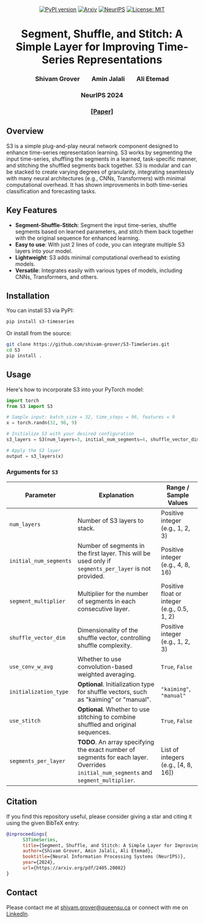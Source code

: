 <div align="center">

[![PyPI version](https://badge.fury.io/py/S3.svg)](https://badge.fury.io/py/S3)
[![Arxiv](https://img.shields.io/static/v1?label=arXiv&message=2405.20082&color=B31B1B&logo=arXiv)](https://arxiv.org/abs/2405.20082)
[![NeurIPS](https://img.shields.io/static/v1?label=NeurIPS&message=Poster&color=B31B1B&logo=arXiv)](https://nips.cc/virtual/2024/poster/92935)
[![License: MIT](https://img.shields.io/badge/License-Apache%202.0-blue)](https://opensource.org/license/apache-2-0)

</div>

<h1 align="center">Segment, Shuffle, and Stitch: A Simple Layer for Improving Time-Series Representations</h1>
<h3 align="center">
Shivam Grover
&nbsp;&nbsp;&nbsp;&nbsp;&nbsp;&nbsp;
Amin Jalali
&nbsp;&nbsp;&nbsp;&nbsp;&nbsp;&nbsp;
Ali Etemad
</h3>
<h3 align="center">
NeurIPS 2024
</h3>
<h3 align="center"> 
<a href="https://arxiv.org/pdf/2405.20082">[Paper]</a>
</h3>

## Overview

S3 is a simple plug-and-play neural network component designed to enhance time-series representation learning. S3 works by segmenting the input time-series, shuffling the segments in a learned, task-specific manner, and stitching the shuffled segments back together. S3 is modular and can be stacked to create varying degrees of granularity, integrating seamlessly with many neural architectures (e.g., CNNs, Transformers) with minimal computational overhead. It has shown improvements in both time-series classification and forecasting tasks.

## Key Features

- **Segment-Shuffle-Stitch**: Segment the input time-series, shuffle segments based on learned parameters, and stitch them back together with the original sequence for enhanced learning.
- **Easy to use**: With just 2 lines of code, you can integrate multiple S3 layers into your model.
- **Lightweight**: S3 adds minimal computational overhead to existing models.
- **Versatile**: Integrates easily with various types of models, including CNNs, Transformers, and others.

## Installation

You can install S3 via PyPI:

```bash
pip install s3-timeseries
```

Or install from the source:

```bash
git clone https://github.com/shivam-grover/S3-TimeSeries.git
cd S3
pip install .
```

## Usage
Here's how to incorporate S3 into your PyTorch model:
```python
import torch
from S3 import S3

# Sample input: batch_size = 32, time_steps = 96, features = 9
x = torch.randn(32, 96, 9)

# Initialize S3 with your desired configuration
s3_layers = S3(num_layers=3, initial_num_segments=4, shuffle_vector_dim=1, segment_multiplier=2)

# Apply the S3 layer
output = s3_layers(x)
```

### Arguments for `S3`

| **Parameter**          | **Explanation**                                                                                         | **Range / Sample Values**                       |
|------------------------|---------------------------------------------------------------------------------------------------------|-------------------------------------------------|
| `num_layers`           | Number of S3 layers to stack.                                                                            | Positive integer (e.g., 1, 2, 3)                   |
| `initial_num_segments`  | Number of segments in the first layer. This will be used only if `segments_per_layer` is not provided.   | Positive integer (e.g., 4, 8, 16)                   |
| `segment_multiplier`    | Multiplier for the number of segments in each consecutive layer.                                        | Positive float or integer (e.g., 0.5, 1, 2)        |
| `shuffle_vector_dim`    | Dimensionality of the shuffle vector, controlling shuffle complexity.                                   | Positive integer (e.g., 1, 2, 3)                |
| `use_conv_w_avg`        | Whether to use convolution-based weighted averaging.                                                    | `True`, `False`                                 |
| `initialization_type`   | **Optional**. Initialization type for shuffle vectors, such as "kaiming" or "manual".                                 | `"kaiming"`, `"manual"`                         |
| `use_stitch`            | **Optional**. Whether to use stitching to combine shuffled and original sequences.                                    | `True`, `False`                                 |
| `segments_per_layer`    | **TODO**. An array specifying the exact number of segments for each layer. Overrides `initial_num_segments` and `segment_multiplier`. | List of integers (e.g., [4, 8, 16])             |

## Citation
If you find this repository useful, please consider giving a star and citing it using the given BibTeX entry:
```bibtex
@inproceedings{
      S3TimeSeries,
      title={Segment, Shuffle, and Stitch: A Simple Layer for Improving Time-Series Representations},
      author={Shivam Grover, Amin Jalali, Ali Etemad},
      booktitle={Neural Information Processing Systems (NeurIPS)},
      year={2024},
      url={https://arxiv.org/pdf/2405.20082}
}
```

## Contact
Please contact me at <shivam.grover@queensu.ca> or connect with me on [LinkedIn](https://www.linkedin.com/in/shivam-grover/).

